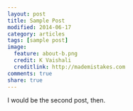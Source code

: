 ```yaml
---
layout: post
title: Sample Post
modified: 2014-06-17
category: articles
tags: [sample post]
image:
  feature: about-b.png
  credit: K Vaishali
  creditlink: http://mademistakes.com
comments: true
share: true
---
```

I would be the second post, then.
